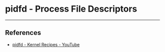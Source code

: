 # pidfd - Process File Descriptors

---

## References

* [pidfd - Kernel Recipes - YouTube](https://www.youtube.com/watch?v=19SlR_zjPxc&list=PLQ8PmP_dnN7I5z8s6BbXTcWRRJnOU5qt-&index=5&t=0s)